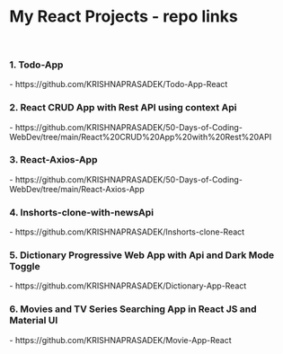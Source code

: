 # My React Projects - repo links
<br/>
<h3>1. Todo-App </h3>- https://github.com/KRISHNAPRASADEK/Todo-App-React
<h3>2. React CRUD App with Rest API using context Api </h3>- https://github.com/KRISHNAPRASADEK/50-Days-of-Coding-WebDev/tree/main/React%20CRUD%20App%20with%20Rest%20API
<h3>3. React-Axios-App </h3>- https://github.com/KRISHNAPRASADEK/50-Days-of-Coding-WebDev/tree/main/React-Axios-App
<h3>4. Inshorts-clone-with-newsApi </h3>- https://github.com/KRISHNAPRASADEK/Inshorts-clone-React
<h3>5. Dictionary Progressive Web App with Api and Dark Mode Toggle </h3>- https://github.com/KRISHNAPRASADEK/Dictionary-App-React
<h3>6. Movies and TV Series Searching App in React JS and Material UI </h3>- https://github.com/KRISHNAPRASADEK/Movie-App-React
